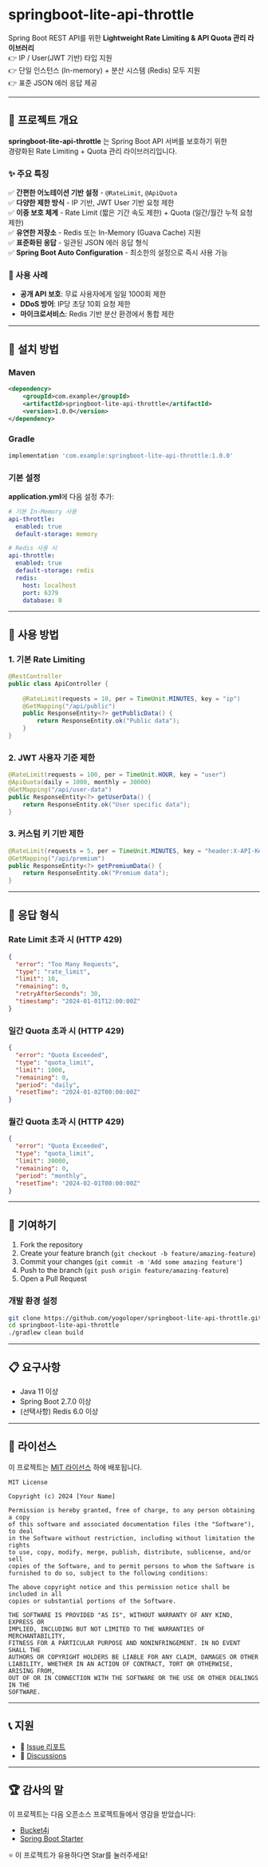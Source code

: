 # springboot-lite-api-throttle

Spring Boot REST API를 위한 **Lightweight Rate Limiting & API Quota 관리 라이브러리**  
👉 IP / User(JWT 기반) 타입 지원  
👉 단일 인스턴스 (In-memory) + 분산 시스템 (Redis) 모두 지원  
👉 표준 JSON 에러 응답 제공  

---

## 📌 프로젝트 개요

**springboot-lite-api-throttle** 는 Spring Boot API 서버를 보호하기 위한  
경량화된 Rate Limiting + Quota 관리 라이브러리입니다.

### ✨ 주요 특징

✅ **간편한 어노테이션 기반 설정** - `@RateLimit`, `@ApiQuota`  
✅ **다양한 제한 방식** - IP 기반, JWT User 기반 요청 제한  
✅ **이중 보호 체계** - Rate Limit (짧은 기간 속도 제한) + Quota (일간/월간 누적 요청 제한)  
✅ **유연한 저장소** - Redis 또는 In-Memory (Guava Cache) 지원  
✅ **표준화된 응답** - 일관된 JSON 에러 응답 형식  
✅ **Spring Boot Auto Configuration** - 최소한의 설정으로 즉시 사용 가능  

### 🎯 사용 사례

- **공개 API 보호**: 무료 사용자에게 일일 1000회 제한
- **DDoS 방어**: IP당 초당 10회 요청 제한
- **마이크로서비스**: Redis 기반 분산 환경에서 통합 제한

---

## 🚀 설치 방법

### Maven
```xml
<dependency>
    <groupId>com.example</groupId>
    <artifactId>springboot-lite-api-throttle</artifactId>
    <version>1.0.0</version>
</dependency>
```

### Gradle
```gradle
implementation 'com.example:springboot-lite-api-throttle:1.0.0'
```

### 기본 설정

**application.yml**에 다음 설정 추가:

```yaml
# 기본 In-Memory 사용
api-throttle:
  enabled: true
  default-storage: memory

# Redis 사용 시
api-throttle:
  enabled: true
  default-storage: redis
  redis:
    host: localhost
    port: 6379
    database: 0
```

---

## 📖 사용 방법

### 1. 기본 Rate Limiting

```java
@RestController
public class ApiController {
    
    @RateLimit(requests = 10, per = TimeUnit.MINUTES, key = "ip")
    @GetMapping("/api/public")
    public ResponseEntity<?> getPublicData() {
        return ResponseEntity.ok("Public data");
    }
}
```

### 2. JWT 사용자 기준 제한

```java
@RateLimit(requests = 100, per = TimeUnit.HOUR, key = "user")
@ApiQuota(daily = 1000, monthly = 30000)
@GetMapping("/api/user-data")
public ResponseEntity<?> getUserData() {
    return ResponseEntity.ok("User specific data");
}
```

### 3. 커스텀 키 기반 제한

```java
@RateLimit(requests = 5, per = TimeUnit.MINUTES, key = "header:X-API-Key")
@GetMapping("/api/premium")
public ResponseEntity<?> getPremiumData() {
    return ResponseEntity.ok("Premium data");
}
```

---

## 🔧 응답 형식

### Rate Limit 초과 시 (HTTP 429)
```json
{
  "error": "Too Many Requests",
  "type": "rate_limit",
  "limit": 10,
  "remaining": 0,
  "retryAfterSeconds": 30,
  "timestamp": "2024-01-01T12:00:00Z"
}
```

### 일간 Quota 초과 시 (HTTP 429)
```json
{
  "error": "Quota Exceeded",
  "type": "quota_limit",
  "limit": 1000,
  "remaining": 0,
  "period": "daily",
  "resetTime": "2024-01-02T00:00:00Z"
}
```

### 월간 Quota 초과 시 (HTTP 429)
```json
{
  "error": "Quota Exceeded",
  "type": "quota_limit",
  "limit": 30000,
  "remaining": 0,
  "period": "monthly",
  "resetTime": "2024-02-01T00:00:00Z"
}
```

---

## 🤝 기여하기

1. Fork the repository
2. Create your feature branch (`git checkout -b feature/amazing-feature`)
3. Commit your changes (`git commit -m 'Add some amazing feature'`)
4. Push to the branch (`git push origin feature/amazing-feature`)
5. Open a Pull Request

### 개발 환경 설정

```bash
git clone https://github.com/yogoloper/springboot-lite-api-throttle.git
cd springboot-lite-api-throttle
./gradlew clean build
```

---

## 📋 요구사항

- Java 11 이상
- Spring Boot 2.7.0 이상
- (선택사항) Redis 6.0 이상

---

## 📄 라이선스

이 프로젝트는 [MIT 라이선스](LICENSE) 하에 배포됩니다.

```
MIT License

Copyright (c) 2024 [Your Name]

Permission is hereby granted, free of charge, to any person obtaining a copy
of this software and associated documentation files (the "Software"), to deal
in the Software without restriction, including without limitation the rights
to use, copy, modify, merge, publish, distribute, sublicense, and/or sell
copies of the Software, and to permit persons to whom the Software is
furnished to do so, subject to the following conditions:

The above copyright notice and this permission notice shall be included in all
copies or substantial portions of the Software.

THE SOFTWARE IS PROVIDED "AS IS", WITHOUT WARRANTY OF ANY KIND, EXPRESS OR
IMPLIED, INCLUDING BUT NOT LIMITED TO THE WARRANTIES OF MERCHANTABILITY,
FITNESS FOR A PARTICULAR PURPOSE AND NONINFRINGEMENT. IN NO EVENT SHALL THE
AUTHORS OR COPYRIGHT HOLDERS BE LIABLE FOR ANY CLAIM, DAMAGES OR OTHER
LIABILITY, WHETHER IN AN ACTION OF CONTRACT, TORT OR OTHERWISE, ARISING FROM,
OUT OF OR IN CONNECTION WITH THE SOFTWARE OR THE USE OR OTHER DEALINGS IN THE
SOFTWARE.
```

---

## 📞 지원

- 🐛 [Issue 리포트](https://github.com/yogoloper/springboot-lite-api-throttle/issues)
- 💬 [Discussions](https://github.com/yogoloper/springboot-lite-api-throttle/discussions)

---

## 🏆 감사의 말

이 프로젝트는 다음 오픈소스 프로젝트들에서 영감을 받았습니다:
- [Bucket4j](https://github.com/bucket4j/bucket4j)
- [Spring Boot Starter](https://spring.io/projects/spring-boot)

⭐ 이 프로젝트가 유용하다면 Star를 눌러주세요!